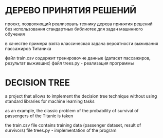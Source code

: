 # ДЕРЕВО ПРИНЯТИЯ РЕШЕНИЙ


проект, позволяющий реализовать технику дерева принятия решений без использования стандартных библиотек 
для задач машинного обучения

в качестве примера взята классическая задача вероятности выживания пассажиров Титаника

файл train.csv содержит тренировочне данные (датасет пассажиров, результат выживших)
файл trees.py - реализация программы

# DECISION TREE


a project that allows to implement the decision tree technique without using standard libraries 
for machine learning tasks

as an example, the classic problem of the probability of survival of passengers of the Titanic is taken

the train.csv file contains training data (passenger dataset, result of survivors)
file trees.py - implementation of the program
